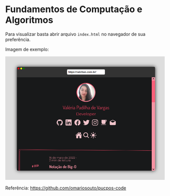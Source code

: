 # Fundamentos de Computação e Algoritmos

Para visualizar basta abrir arquivo `index.html` no navegador de sua preferência.

Imagem de exemplo:

![Exemplo](https://github.com/ValchanOficial/PUCRS-FullstackDevelopment/blob/main/01_Fundamentos/imgs/img.png)

Referência:
https://github.com/omariosouto/pucpos-code
